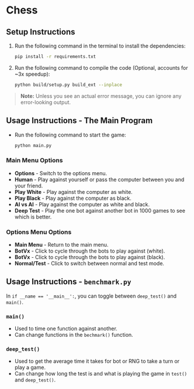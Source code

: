 # Chess

## Setup Instructions

1. Run the following command in the terminal to install the dependencies:
    ```bash
    pip install -r requirements.txt
    ```

2. Run the following command to compile the code (Optional, accounts for ~3x speedup):
    ```bash
    python build/setup.py build_ext --inplace
    ```
> **Note:** Unless you see an actual error message, you can ignore any error-looking output.

## Usage Instructions - The Main Program

- Run the following command to start the game:
    ```bash
    python main.py
    ```
### Main Menu Options

 - **Options** - Switch to the options menu.
 - **Human** - Play against yourself or pass the computer between you and your friend.
 - **Play White** - Play against the computer as white.
 - **Play Black** - Play against the computer as black.
 - **AI vs AI** - Play against the computer as white and black.
 - **Deep Test** - Play the one bot against another bot in 1000 games to see which is better.

### Options Menu Options

 - **Main Menu** - Return to the main menu.
 - **BotVx** - Click to cycle through the bots to play against (white).
 - **BotVx** - Click to cycle through the bots to play against (black).
 - **Normal/Test** - Click to switch between normal and test mode.

## Usage Instructions - `benchmark.py`

In `if __name == '__main__':`, you can toggle between `deep_test()` and `main()`.

### `main()`

 - Used to time one function against another.
 - Can change functions in the `bechmark()` function.

### `deep_test()`

 - Used to get the average time it takes for bot or RNG to take a turn or play a game.
 - Can change how long the test is and what is playing the game in `test()` and `deep_test()`.

